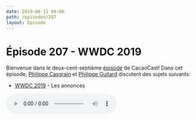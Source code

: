 ```yaml
---
date: 2019-06-11 00:00
path: /episodes/207
layout: Episode
---
```

# Épisode 207 - WWDC 2019
<p>Bienvenue dans le deux-cent-septi&egrave;me&nbsp;<a href="https://cacaocast.com/media/cacaocast_207.mp3" title="CacaoCast Episode 207">épisode</a> de CacaoCast! Dans cet épisode, <a href="http://www.twitter.com/philippec" title="Philippe Casgrain sur Twitter">Philippe Casgrain</a> et <a href="http://www.twitter.com/philippeguitard" title="Philippe Guitard sur Twitter">Philippe Guitard</a> discutent des sujets suivants:</p>
<ul>
<li><a href="https://developer.apple.com/videos/play/wwdc2019/101/" title="WWDC 2019">WWDC 2019</a> - Les annonces</li>
</ul>
<p><audio controls><source src="https://cacaocast.com/media/cacaocast_207.mp3" type="audio/mpeg"><source src="https://cacaocast.com/media/cacaocast_207.mp3" type="audio/mp4">Votre navigateur ne supporte pas l'élément audio / Your browser does not support the audio element.</audio></p>
